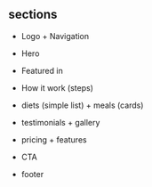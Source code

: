 ## sections

- Logo + Navigation

- Hero

- Featured in

- How it work (steps)

- diets (simple list) + meals (cards)

- testimonials + gallery

- pricing + features

- CTA

- footer


